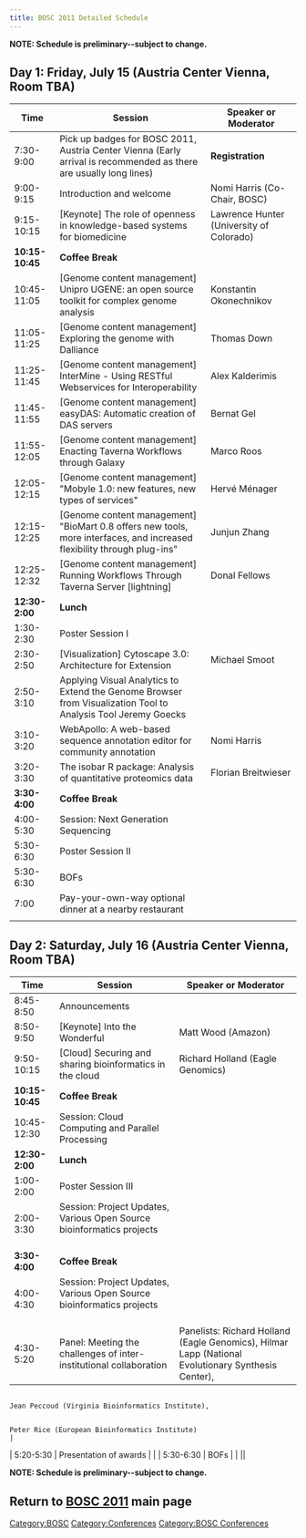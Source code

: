 ```yaml
---
title: BOSC 2011 Detailed Schedule
---
```


**NOTE: Schedule is preliminary--subject to change.**

Day 1: Friday, July 15 (Austria Center Vienna, Room TBA)
--------------------------------------------------------

| Time            | Session                                                                                                                   | Speaker or Moderator                     |
|-----------------|---------------------------------------------------------------------------------------------------------------------------|------------------------------------------|
| 7:30-9:00       | Pick up badges for BOSC 2011, Austria Center Vienna (Early arrival is recommended as there are usually long lines)        | **Registration**                         |
| 9:00-9:15       | Introduction and welcome                                                                                                  | Nomi Harris (Co-Chair, BOSC)             |
| 9:15-10:15      | \[Keynote\] The role of openness in knowledge-based systems for biomedicine                                               | Lawrence Hunter (University of Colorado) |
| **10:15-10:45** | **Coffee Break**                                                                                                          |                                          |
| 10:45-11:05     | \[Genome content management\] Unipro UGENE: an open source toolkit for complex genome analysis                            | Konstantin Okonechnikov                  |
| 11:05-11:25     | \[Genome content management\] Exploring the genome with Dalliance                                                         | Thomas Down                              |
| 11:25-11:45     | \[Genome content management\] InterMine - Using RESTful Webservices for Interoperability                                  | Alex Kalderimis                          |
| 11:45-11:55     | \[Genome content management\] easyDAS: Automatic creation of DAS servers                                                  | Bernat Gel                               |
| 11:55-12:05     | \[Genome content management\] Enacting Taverna Workflows through Galaxy                                                   | Marco Roos                               |
| 12:05-12:15     | \[Genome content management\] "Mobyle 1.0: new features, new types of services"                                           | Hervé Ménager                            |
| 12:15-12:25     | \[Genome content management\] "BioMart 0.8 offers new tools, more interfaces, and increased flexibility through plug-ins" | Junjun Zhang                             |
| 12:25-12:32     | \[Genome content management\] Running Workflows Through Taverna Server \[lightning\]                                      | Donal Fellows                            |
| **12:30-2:00**  | **Lunch**                                                                                                                 |                                          |
| 1:30-2:30       | Poster Session I                                                                                                          |                                          |
| 2:30-2:50       | \[Visualization\] Cytoscape 3.0: Architecture for Extension                                                               | Michael Smoot                            |
| 2:50-3:10       | Applying Visual Analytics to Extend the Genome Browser from Visualization Tool to Analysis Tool Jeremy Goecks             |                                          |
| 3:10-3:20       | WebApollo: A web-based sequence annotation editor for community annotation                                                | Nomi Harris                              |
| 3:20-3:30       | The isobar R package: Analysis of quantitative proteomics data                                                            | Florian Breitwieser                      |
| **3:30-4:00**   | **Coffee Break**                                                                                                          |                                          |
| 4:00-5:30       | Session: Next Generation Sequencing                                                                                       |                                          |
| 5:30-6:30       | Poster Session II                                                                                                         |                                          |
| 5:30-6:30       | BOFs                                                                                                                      |                                          |
| 7:00            | Pay-your-own-way optional dinner at a nearby restaurant                                                                   |                                          |
||

Day 2: Saturday, July 16 (Austria Center Vienna, Room TBA)
----------------------------------------------------------

| Time            | Session                                                                       | Speaker or Moderator                                                                               |
|-----------------|-------------------------------------------------------------------------------|----------------------------------------------------------------------------------------------------|
| 8:45-8:50       | Announcements                                                                 |                                                                                                    |
| 8:50-9:50       | \[Keynote\] Into the Wonderful                                                | Matt Wood (Amazon)                                                                                 |
| 9:50-10:15      | \[Cloud\] Securing and sharing bioinformatics in the cloud                    | Richard Holland (Eagle Genomics)                                                                   |
| **10:15-10:45** | **Coffee Break**                                                              |                                                                                                    |
| 10:45-12:30     | Session: Cloud Computing and Parallel Processing                              |                                                                                                    |
| **12:30-2:00**  | **Lunch**                                                                     |                                                                                                    |
| 1:00-2:00       | Poster Session III                                                            |                                                                                                    |
| 2:00-3:30       | Session: Project Updates, Various Open Source bioinformatics projects         |                                                                                                    |
| **3:30-4:00**   | **Coffee Break**                                                              |                                                                                                    |
| 4:00-4:30       | Session: Project Updates, Various Open Source bioinformatics projects         |                                                                                                    |
| 4:30-5:20       | Panel: Meeting the challenges of inter-institutional collaboration            | Panelists: Richard Holland (Eagle Genomics), Hilmar Lapp (National Evolutionary Synthesis Center), 
                                                                                                                                                                                                       
                                                                                                   Jean Peccoud (Virginia Bioinformatics Institute),                                                   
                                                                                                                                                                                                       
                                                                                                   Peter Rice (European Bioinformatics Institute)                                                      |
| 5:20-5:30       | Presentation of awards                                                        |                                                                                                    |
| 5:30-6:30       | BOFs                                                                          |                                                                                                    |
||

**NOTE: Schedule is preliminary--subject to change.**

Return to **[ BOSC 2011](BOSC_2011 "wikilink")** main page
----------------------------------------------------------

<Category:BOSC> <Category:Conferences> [Category:BOSC
Conferences](Category:BOSC_Conferences "wikilink")
